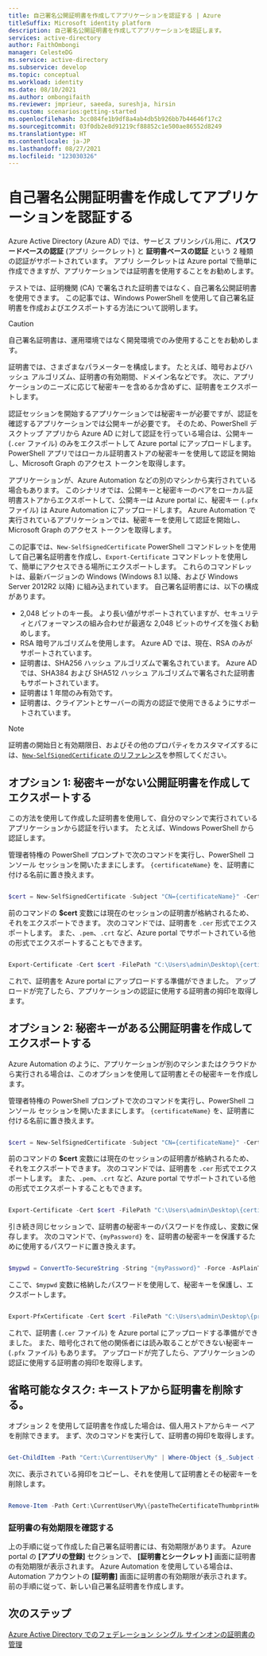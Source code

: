 ```yaml
---
title: 自己署名公開証明書を作成してアプリケーションを認証する | Azure
titleSuffix: Microsoft identity platform
description: 自己署名公開証明書を作成してアプリケーションを認証します。
services: active-directory
author: FaithOmbongi
manager: CelesteDG
ms.service: active-directory
ms.subservice: develop
ms.topic: conceptual
ms.workload: identity
ms.date: 08/10/2021
ms.author: ombongifaith
ms.reviewer: jmprieur, saeeda, sureshja, hirsin
ms.custom: scenarios:getting-started
ms.openlocfilehash: 3cc084fe1b9df8a4ab4db5b926bb7b44646f17c2
ms.sourcegitcommit: 03f0db2e8d91219cf88852c1e500ae86552d8249
ms.translationtype: HT
ms.contentlocale: ja-JP
ms.lasthandoff: 08/27/2021
ms.locfileid: "123030326"
---
```

# <a name="create-a-self-signed-public-certificate-to-authenticate-your-application"></a>自己署名公開証明書を作成してアプリケーションを認証する

Azure Active Directory (Azure AD) では、サービス プリンシパル用に、**パスワードベースの認証** (アプリ シークレット) と **証明書ベースの認証** という 2 種類の認証がサポートされています。 アプリ シークレットは Azure portal で簡単に作成できますが、アプリケーションでは証明書を使用することをお勧めします。

テストでは、証明機関 (CA) で署名された証明書ではなく、自己署名公開証明書を使用できます。 この記事では、Windows PowerShell を使用して自己署名証明書を作成およびエクスポートする方法について説明します。

> [!CAUTION]
> 自己署名証明書は、運用環境ではなく開発環境でのみ使用することをお勧めします。

証明書では、さまざまなパラメーターを構成します。 たとえば、暗号およびハッシュ アルゴリズム、証明書の有効期間、ドメイン名などです。 次に、アプリケーションのニーズに応じて秘密キーを含めるか含めずに、証明書をエクスポートします。 

認証セッションを開始するアプリケーションでは秘密キーが必要ですが、認証を確認するアプリケーションでは公開キーが必要です。 そのため、PowerShell デスクトップ アプリから Azure AD に対して認証を行っている場合は、公開キー (`.cer` ファイル) のみをエクスポートして Azure portal にアップロードします。 PowerShell アプリではローカル証明書ストアの秘密キーを使用して認証を開始し、Microsoft Graph のアクセス トークンを取得します。

アプリケーションが、Azure Automation などの別のマシンから実行されている場合もあります。 このシナリオでは、公開キーと秘密キーのペアをローカル証明書ストアからエクスポートして、公開キーは Azure portal に、秘密キー (`.pfx` ファイル) は Azure Automation にアップロードします。 Azure Automation で実行されているアプリケーションでは、秘密キーを使用して認証を開始し、Microsoft Graph のアクセス トークンを取得します。

この記事では、`New-SelfSignedCertificate` PowerShell コマンドレットを使用して自己署名証明書を作成し、`Export-Certificate` コマンドレットを使用して、簡単にアクセスできる場所にエクスポートします。 これらのコマンドレットは、最新バージョンの Windows (Windows 8.1 以降、および Windows Server 2012R2 以降) に組み込まれています。 自己署名証明書には、以下の構成があります。

+ 2,048 ビットのキー長。 より長い値がサポートされていますが、セキュリティとパフォーマンスの組み合わせが最適な 2,048 ビットのサイズを強くお勧めします。
+ RSA 暗号アルゴリズムを使用します。 Azure AD では、現在、RSA のみがサポートされています。
+ 証明書は、SHA256 ハッシュ アルゴリズムで署名されています。 Azure AD では、SHA384 および SHA512 ハッシュ アルゴリズムで署名された証明書もサポートされています。
+ 証明書は 1 年間のみ有効です。
+ 証明書は、クライアントとサーバーの両方の認証で使用できるようにサポートされています。

> [!NOTE]
> 証明書の開始日と有効期限日、およびその他のプロパティをカスタマイズするには、[`New-SelfSignedCertificate` のリファレンス](/powershell/module/pki/new-selfsignedcertificate?view=windowsserver2019-ps&preserve-view=true)を参照してください。


## <a name="option-1--create-and-export-your-public-certificate-without-a-private-key"></a>オプション 1: 秘密キーがない公開証明書を作成してエクスポートする

この方法を使用して作成した証明書を使用して、自分のマシンで実行されているアプリケーションから認証を行います。 たとえば、Windows PowerShell から認証します。

管理者特権の PowerShell プロンプトで次のコマンドを実行し、PowerShell コンソール セッションを開いたままにします。 `{certificateName}` を、証明書に付ける名前に置き換えます。

```powershell

$cert = New-SelfSignedCertificate -Subject "CN={certificateName}" -CertStoreLocation "Cert:\CurrentUser\My" -KeyExportPolicy Exportable -KeySpec Signature -KeyLength 2048 -KeyAlgorithm RSA -HashAlgorithm SHA256    ## Replace {certificateName}

```

前のコマンドの **$cert** 変数には現在のセッションの証明書が格納されるため、それをエクスポートできます。 次のコマンドでは、証明書を `.cer` 形式でエクスポートします。 また、`.pem`、`.crt` など、Azure portal でサポートされている他の形式でエクスポートすることもできます。

```powershell

Export-Certificate -Cert $cert -FilePath "C:\Users\admin\Desktop\{certificateName}.cer"   ## Specify your preferred location and replace {certificateName}

```

これで、証明書を Azure portal にアップロードする準備ができました。 アップロードが完了したら、アプリケーションの認証に使用する証明書の拇印を取得します。


## <a name="option-2-create-and-export-your-public-certificate-with-its-private-key"></a>オプション 2: 秘密キーがある公開証明書を作成してエクスポートする

Azure Automation のように、アプリケーションが別のマシンまたはクラウドから実行される場合は、このオプションを使用して証明書とその秘密キーを作成します。

管理者特権の PowerShell プロンプトで次のコマンドを実行し、PowerShell コンソール セッションを開いたままにします。 `{certificateName}` を、証明書に付ける名前に置き換えます。

```powershell

$cert = New-SelfSignedCertificate -Subject "CN={certificateName}" -CertStoreLocation "Cert:\CurrentUser\My" -KeyExportPolicy Exportable -KeySpec Signature -KeyLength 2048 -KeyAlgorithm RSA -HashAlgorithm SHA256    ## Replace {certificateName}

```

前のコマンドの **$cert** 変数には現在のセッションの証明書が格納されるため、それをエクスポートできます。 次のコマンドでは、証明書を `.cer` 形式でエクスポートします。 また、`.pem`、`.crt` など、Azure portal でサポートされている他の形式でエクスポートすることもできます。


```powershell

Export-Certificate -Cert $cert -FilePath "C:\Users\admin\Desktop\{certificateName}.cer"   ## Specify your preferred location and replace {certificateName}

```

引き続き同じセッションで、証明書の秘密キーのパスワードを作成し、変数に保存します。 次のコマンドで、`{myPassword}` を、証明書の秘密キーを保護するために使用するパスワードに置き換えます。

```powershell

$mypwd = ConvertTo-SecureString -String "{myPassword}" -Force -AsPlainText  ## Replace {myPassword}

```

ここで、`$mypwd` 変数に格納したパスワードを使用して、秘密キーを保護し、エクスポートします。

```powershell

Export-PfxCertificate -Cert $cert -FilePath "C:\Users\admin\Desktop\{privateKeyName}.pfx" -Password $mypwd   ## Specify your preferred location and replace {privateKeyName}

```

これで、証明書 (`.cer` ファイル) を Azure portal にアップロードする準備ができました。 また、暗号化されて他の関係者には読み取ることができない秘密キー (`.pfx` ファイル) もあります。 アップロードが完了したら、アプリケーションの認証に使用する証明書の拇印を取得します。


## <a name="optional-task-delete-the-certificate-from-the-keystore"></a>省略可能なタスク: キーストアから証明書を削除する。

オプション 2 を使用して証明書を作成した場合は、個人用ストアからキー ペアを削除できます。 まず、次のコマンドを実行して、証明書の拇印を取得します。

```powershell

Get-ChildItem -Path "Cert:\CurrentUser\My" | Where-Object {$_.Subject -Match "{certificateName}"} | Select-Object Thumbprint, FriendlyName    ## Replace {privateKeyName} with the name you gave your certificate

```

次に、表示されている拇印をコピーし、それを使用して証明書とその秘密キーを削除します。

```powershell

Remove-Item -Path Cert:\CurrentUser\My\{pasteTheCertificateThumbprintHere} -DeleteKey

```

### <a name="know-your-certificate-expiry-date"></a>証明書の有効期限を確認する

上の手順に従って作成した自己署名証明書には、有効期限があります。 Azure portal の **[アプリの登録]** セクションで、 **[証明書とシークレット]** 画面に証明書の有効期限が表示されます。 Azure Automation を使用している場合は、Automation アカウントの **[証明書]** 画面に証明書の有効期限が表示されます。 前の手順に従って、新しい自己署名証明書を作成します。

## <a name="next-steps"></a>次のステップ

[Azure Active Directory でのフェデレーション シングル サインオンの証明書の管理](../manage-apps/manage-certificates-for-federated-single-sign-on.md)
